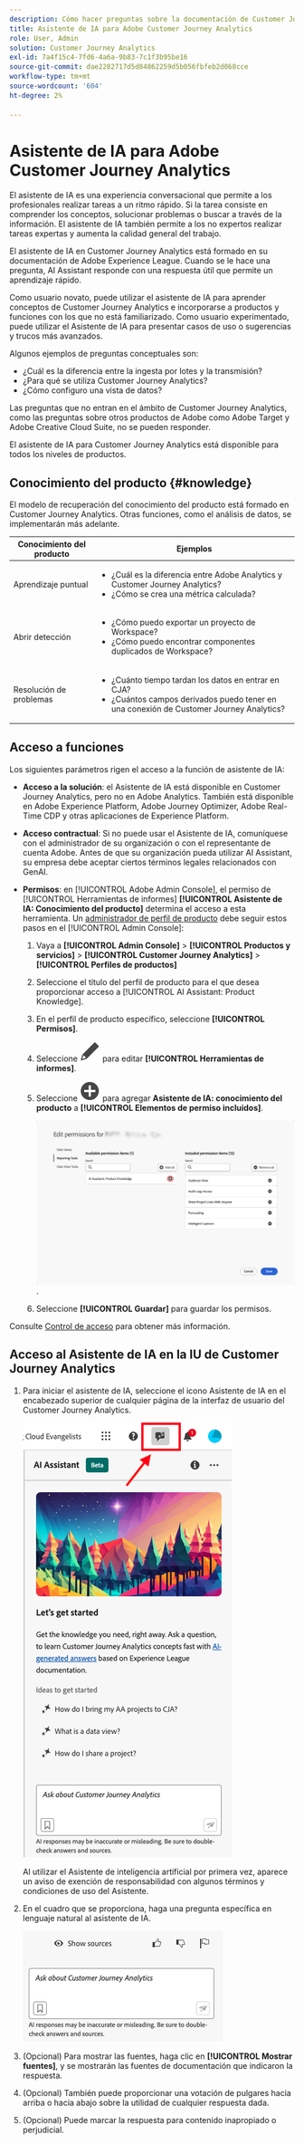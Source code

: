 ```yaml
---
description: Cómo hacer preguntas sobre la documentación de Customer Journey Analytics
title: Asistente de IA para Adobe Customer Journey Analytics
role: User, Admin
solution: Customer Journey Analytics
exl-id: 7a4f15c4-7fd6-4a6a-9b83-7c1f3b95be16
source-git-commit: dae2282717d5d84862259d5b056fbfeb2d068cce
workflow-type: tm+mt
source-wordcount: '604'
ht-degree: 2%

---
```



# Asistente de IA para Adobe Customer Journey Analytics

El asistente de IA es una experiencia conversacional que permite a los profesionales realizar tareas a un ritmo rápido. Si la tarea consiste en comprender los conceptos, solucionar problemas o buscar a través de la información. El asistente de IA también permite a los no expertos realizar tareas expertas y aumenta la calidad general del trabajo.

El asistente de IA en Customer Journey Analytics está formado en su documentación de Adobe Experience League. Cuando se le hace una pregunta, AI Assistant responde con una respuesta útil que permite un aprendizaje rápido.

Como usuario novato, puede utilizar el asistente de IA para aprender conceptos de Customer Journey Analytics e incorporarse a productos y funciones con los que no está familiarizado. Como usuario experimentado, puede utilizar el Asistente de IA para presentar casos de uso o sugerencias y trucos más avanzados.

Algunos ejemplos de preguntas conceptuales son:

* ¿Cuál es la diferencia entre la ingesta por lotes y la transmisión?
* ¿Para qué se utiliza Customer Journey Analytics?
* ¿Cómo configuro una vista de datos?

Las preguntas que no entran en el ámbito de Customer Journey Analytics, como las preguntas sobre otros productos de Adobe como Adobe Target y Adobe Creative Cloud Suite, no se pueden responder.

El asistente de IA para Customer Journey Analytics está disponible para todos los niveles de productos.

## Conocimiento del producto {#knowledge}

El modelo de recuperación del conocimiento del producto está formado en Customer Journey Analytics. Otras funciones, como el análisis de datos, se implementarán más adelante.

| Conocimiento del producto | Ejemplos |
| --- | --- |
| Aprendizaje puntual | <ul><li>¿Cuál es la diferencia entre Adobe Analytics y Customer Journey Analytics?</li><li>¿Cómo se crea una métrica calculada?</li></ul> |
| Abrir detección | <ul><li>¿Cómo puedo exportar un proyecto de Workspace?</li><li>¿Cómo puedo encontrar componentes duplicados de Workspace?</li></ul> |
| Resolución de problemas | <ul><li>¿Cuánto tiempo tardan los datos en entrar en CJA?</li><li>¿Cuántos campos derivados puedo tener en una conexión de Customer Journey Analytics?</li></ul> |

## Acceso a funciones

Los siguientes parámetros rigen el acceso a la función de asistente de IA:

* **Acceso a la solución**: el Asistente de IA está disponible en Customer Journey Analytics, pero no en Adobe Analytics. También está disponible en Adobe Experience Platform, Adobe Journey Optimizer, Adobe Real-Time CDP y otras aplicaciones de Experience Platform.

* **Acceso contractual**: Si no puede usar el Asistente de IA, comuníquese con el administrador de su organización o con el representante de cuenta Adobe. Antes de que su organización pueda utilizar AI Assistant, su empresa debe aceptar ciertos términos legales relacionados con GenAI.

* **Permisos**: en [!UICONTROL Adobe Admin Console], el permiso de [!UICONTROL Herramientas de informes] **[!UICONTROL Asistente de IA: Conocimiento del producto]** determina el acceso a esta herramienta. Un [administrador de perfil de producto](https://helpx.adobe.com/es/enterprise/using/manage-product-profiles.html) debe seguir estos pasos en el [!UICONTROL Admin Console]:
   1. Vaya a **[!UICONTROL Admin Console]** > **[!UICONTROL Productos y servicios]** > **[!UICONTROL Customer Journey Analytics]** > **[!UICONTROL Perfiles de productos]**
   1. Seleccione el título del perfil de producto para el que desea proporcionar acceso a [!UICONTROL AI Assistant: Product Knowledge].
   1. En el perfil de producto específico, seleccione **[!UICONTROL Permisos]**.
   1. Seleccione ![Editar](/help/assets/icons/Edit.svg) para editar **[!UICONTROL Herramientas de informes]**.
   1. Seleccione ![AddCircle](/help/assets/icons/AddCircle.svg) para agregar **Asistente de IA: conocimiento del producto** a **[!UICONTROL Elementos de permiso incluidos]**.

      ![Agregar permiso](assets/ai-assistant-permissions.png).

   1. Seleccione **[!UICONTROL Guardar]** para guardar los permisos.

Consulte [Control de acceso](/help/technotes/access-control.md#access-control) para obtener más información.

## Acceso al Asistente de IA en la IU de Customer Journey Analytics

1. Para iniciar el asistente de IA, seleccione el icono Asistente de IA en el encabezado superior de cualquier página de la interfaz de usuario del Customer Journey Analytics.

   ![icono del Asistente de IA](assets/ai-asst1.png)

   Al utilizar el Asistente de inteligencia artificial por primera vez, aparece un aviso de exención de responsabilidad con algunos términos y condiciones de uso del Asistente.

1. En el cuadro que se proporciona, haga una pregunta específica en lenguaje natural al asistente de IA.

   ![Cuadro de preguntas](assets/ai-asst2.png)

1. (Opcional) Para mostrar las fuentes, haga clic en **[!UICONTROL Mostrar fuentes]**, y se mostrarán las fuentes de documentación que indicaron la respuesta.

1. (Opcional) También puede proporcionar una votación de pulgares hacia arriba o hacia abajo sobre la utilidad de cualquier respuesta dada.

1. (Opcional) Puede marcar la respuesta para contenido inapropiado o perjudicial.
